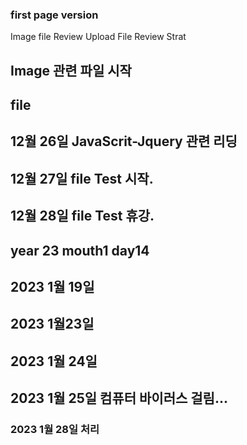 ### first page version

Image file Review
Upload File Review Strat
## Image 관련 파일 시작

## file 
## 12월 26일 JavaScrit-Jquery 관련 리딩
## 12월 27일 file Test 시작.
## 12월 28일 file Test 휴강.
## year 23 mouth1 day14
## 2023 1월 19일
## 2023 1월23일
## 2023 1월 24일
## 2023 1월 25일 컴퓨터 바이러스 걸림...
### 2023 1월 28일 처리
